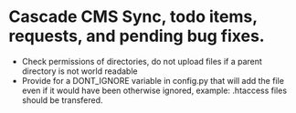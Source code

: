 # Cascade CMS Sync, todo items, requests, and pending bug fixes.

- Check permissions of directories, do not upload files if a parent directory is not world readable
- Provide for a DONT_IGNORE variable in config.py that will add the file even if it would have been otherwise ignored, example: .htaccess files should be transfered.

